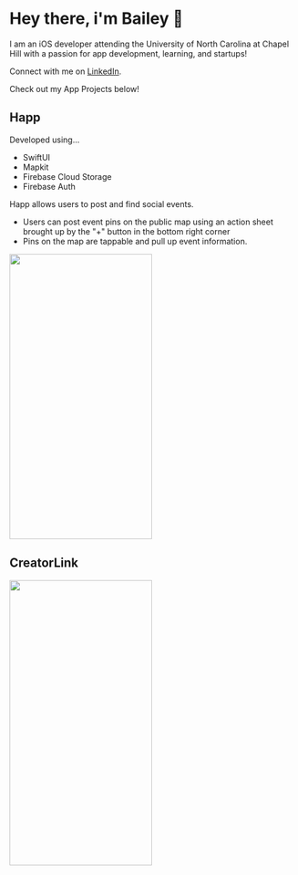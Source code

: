 # Hey there, i'm Bailey 👋

I am an iOS developer attending the University of North Carolina at Chapel Hill with a passion for app development, learning, and startups!

Connect with me on [LinkedIn](https://www.linkedin.com/in/baileyvanwormer/).

Check out my App Projects below!

## Happ
Developed using...
- SwiftUI
- Mapkit
- Firebase Cloud Storage
- Firebase Auth

Happ allows users to post and find social events. 
- Users can post event pins on the public map using an action sheet brought up by the "+" button in the bottom right corner 
- Pins on the map are tappable and pull up event information.

<img src="https://user-images.githubusercontent.com/89269750/169360206-4b978af6-59a2-4600-8ca9-8de3b91a21b5.PNG" width="250" height="500">

## CreatorLink
<img src="https://user-images.githubusercontent.com/89269750/169361033-fe81813a-483c-4ab8-85ed-b415d1a55f00.PNG" width="250" height="500">
